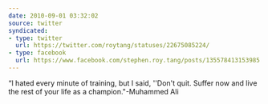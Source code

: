 ```yaml
---
date: 2010-09-01 03:32:02
source: twitter
syndicated:
- type: twitter
  url: https://twitter.com/roytang/statuses/22675085224/
- type: facebook
  url: https://www.facebook.com/stephen.roy.tang/posts/135578413153985
---
```


“I hated every minute of training, but I said, ''Don't quit. Suffer now and live the rest of your life as a champion."-Muhammed Ali